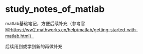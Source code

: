 # study_notes_of_matlab

matlab基础笔记，方便后续补充（参考官网:https://ww2.mathworks.cn/help/matlab/getting-started-with-matlab.html）

后续用到或学到新的再做补充
